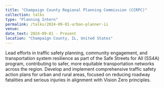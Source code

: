 ```yaml
---
title: "Champaign County Regional Planning Commission (CCRPC)"
collection: talks
type: "Planning Intern"
permalink: /talks/2024-09-01-urban-planner-ii
venue: 
date_text: 2024-09-01 - Present
location: "Champaign County, IL, United States"
---
```


Lead efforts in traffic safety planning, community engagement, and transportation system resilience as part of the Safe Streets for All (SS4A) program, contributing to safer, more equitable transportation networks across the region. Develop and implement comprehensive traffic safety action plans for urban and rural areas, focused on reducing roadway fatalities and serious injuries in alignment with Vision Zero principles.

